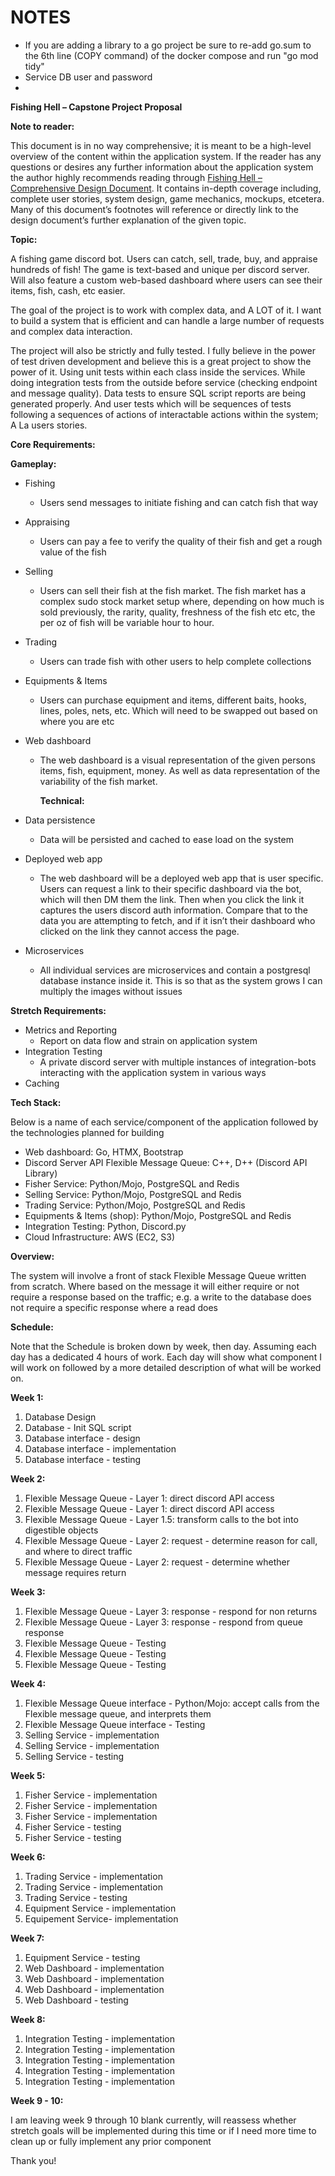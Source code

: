# NOTES
- If you are adding a library to a go project be sure to re-add go.sum to the 6th line (COPY command) of the docker compose and run "go mod tidy"
- Service DB user and password
- 

**Fishing Hell – Capstone Project Proposal** 

**Note to reader:**

This document is in no way comprehensive; it is meant to be a high-level overview of the content within the application system. If the reader has any questions or desires any further information about the application system the author highly recommends reading through [Fishing Hell – Comprehensive Design Document](https://docs.google.com/document/d/1jgxrtGsgM-mm7dXl3XJ4pR8-fbgXrPShh4YcmxngGvo/edit?usp=sharing). It contains in-depth coverage including, complete user stories, system design, game mechanics, mockups, etcetera. Many of this document’s footnotes will reference or directly link to the design document’s further explanation of the given topic.

**Topic:** 

A fishing game discord bot. Users can catch, sell, trade, buy, and appraise hundreds of fish\! The game is text-based and unique per discord server. Will also feature a custom web-based dashboard where users can see their items, fish, cash, etc easier.

The goal of the project is to work with complex data, and A LOT of it. I want to build a system that is efficient and can handle a large number of requests and complex data interaction.​

The project will also be strictly and fully tested. I fully believe in the power of test driven development and believe this is a great project to show the power of it. Using unit tests within each class inside the services. While doing integration tests from the outside before service (checking endpoint and message quality). Data tests to ensure SQL script reports are being generated properly. And user tests which will be sequences of tests following a sequences of actions of interactable actions within the system; A La users stories.

**Core Requirements:**

**Gameplay:**

* Fishing  
  * Users send messages to initiate fishing and can catch fish that way  
* Appraising  
  * Users can pay a fee to verify the quality of their fish and get a rough value of the fish  
* Selling  
  * Users can sell their fish at the fish market. The fish market has a complex sudo stock market setup where, depending on how much is sold previously, the rarity, quality, freshness of the fish etc etc, the per oz of fish will be variable hour to hour.  
* Trading  
  * Users can trade fish with other users to help complete collections  
* Equipments & Items  
  * Users can purchase equipment and items, different baits, hooks, lines, poles, nets, etc. Which will need to be swapped out based on where you are etc  
* Web dashboard  
  * The web dashboard is a visual representation of the given persons items, fish, equipment, money. As well as data representation of the variability of the fish market.

	**Technical:**

* Data persistence  
  * Data will be persisted and cached to ease load on the system  
* Deployed web app  
  * The web dashboard will be a deployed web app that is user specific. Users can request a link to their specific dashboard via the bot, which will then DM them the link. Then when you click the link it captures the users discord auth information. Compare that to the data you are attempting to fetch, and if it isn’t their dashboard who clicked on the link they cannot access the page.  
* Microservices  
  * All individual services are microservices and contain a postgresql database instance inside it. This is so that as the system grows I can multiply the images without issues

**Stretch Requirements:**

* Metrics and Reporting  
  * Report on data flow and strain on application system  
* Integration Testing  
  * A private discord server with multiple instances of integration-bots interacting with the application system in various ways  
* Caching

**Tech Stack:**

Below is a name of each service/component of the application followed by the technologies planned for building

* Web dashboard: Go, HTMX, Bootstrap  
* Discord Server API Flexible Message Queue: C++, D++ (Discord API Library)  
* Fisher Service: Python/Mojo, PostgreSQL and Redis  
* Selling Service: Python/Mojo, PostgreSQL and Redis  
* Trading Service: Python/Mojo, PostgreSQL and Redis  
* Equipments & Items (shop): Python/Mojo, PostgreSQL and Redis  
* Integration Testing: Python, Discord.py  
* Cloud Infrastructure: AWS (EC2, S3)

**Overview:**

The system will involve a front of stack Flexible Message Queue written from scratch. Where based on the message it will either require or not require a response based on the traffic; e.g. a write to the database does not require a specific response where a read does 

**Schedule:**

Note that the Schedule is broken down by week, then day. Assuming each day has a dedicated 4 hours of work. Each day will show what component I will work on followed by a more detailed description of what will be worked on.

**Week 1:**

1. Database Design  
2. Database \- Init SQL script  
3. Database interface \- design  
4. Database interface \- implementation  
5. Database interface \- testing

**Week 2:**

1. Flexible Message Queue \- Layer 1: direct discord API access  
2. Flexible Message Queue \- Layer 1: direct discord API access  
3. Flexible Message Queue \- Layer 1.5: transform calls to the bot into digestible objects  
4. Flexible Message Queue \- Layer 2: request \- determine reason for call, and where to direct traffic  
5. Flexible Message Queue \- Layer 2: request \- determine whether message requires return

**Week 3:**

1. Flexible Message Queue \- Layer 3: response \- respond for non returns  
2. Flexible Message Queue \- Layer 3: response \- respond from queue response  
3. Flexible Message Queue \- Testing  
4. Flexible Message Queue \- Testing  
5. Flexible Message Queue \- Testing

**Week 4:**

1. Flexible Message Queue interface \- Python/Mojo: accept calls from the Flexible message queue, and interprets them  
2. Flexible Message Queue interface \- Testing  
3. Selling Service \- implementation  
4. Selling Service \- implementation  
5. Selling Service \- testing

**Week 5:**

1. Fisher Service \- implementation  
2. Fisher Service \- implementation  
3. Fisher Service \- implementation  
4. Fisher Service \- testing  
5. Fisher Service \- testing

**Week 6:**

1. Trading Service \- implementation  
2. Trading Service \- implementation  
3. Trading Service \- testing  
4. Equipment Service \- implementation  
5. Equipement Service- implementation

**Week 7:**

1. Equipment Service \- testing  
2. Web Dashboard \- implementation  
3. Web Dashboard \- implementation  
4. Web Dashboard \- implementation  
5. Web Dashboard \- testing

**Week 8:**

1. Integration Testing \- implementation  
2. Integration Testing \- implementation  
3. Integration Testing \- implementation  
4. Integration Testing \- implementation  
5. Integration Testing \- implementation

**Week 9 \- 10:**

I am leaving week 9 through 10 blank currently, will reassess whether stretch goals will be implemented during this time or if I need more time to clean up or fully implement any prior component

Thank you\!

	
